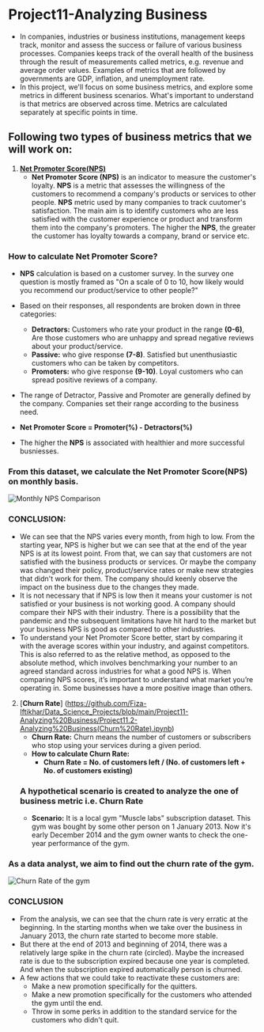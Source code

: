 #  Project11-Analyzing Business
  - In companies, industries or business institutions, management keeps track, monitor and assess the success or failure of various business processes. Companies keeps track
of the overall health of the business through the result of measurements called metrics, e.g. revenue and average order values.
Examples of metrics that are followed by governments are GDP, inflation, and unemployment rate.
  - In this project, we'll focus on some business metrics, and explore some metrics in different business scenarios. What's important to understand is that metrics are observed 
across time. Metrics are calculated separately at specific points in time.

## Following two types of business metrics that we will work on:
   1. [**Net Promoter Score(NPS)**](https://github.com/Fiza-Iftikhar/Data_Science_Projects/blob/main/Project11-Analyzing%20Business/Project11.1-Net%20Promoter%20Score(NPS).ipynb)
      - **Net Promoter Score (NPS)** is an indicator to measure the customer's loyalty. **NPS** is a metric that assesses the willingness of the customers to recommend a company's products or services to other people. **NPS** metric used by many companies to track cuutomer's satisfaction. The main aim is to identify customers who are less satisfied with the customer experience or product and transform them into the company's promoters. The higher the **NPS**, the greater the customer has loyalty towards a company, brand or service etc. 

### How to calculate Net Promoter Score?
   - **NPS** calculation is based on a customer survey. In the survey one question is mostly framed as "On a scale of 0 to 10, how likely would you recommend our product/service to other people?"
   - Based on their responses, all respondents are broken down in three categories:
       - **Detractors:** Customers who rate your product in the range **(0-6)**, Are those customers who are unhappy and spread negative reviews about your product/service. 
       - **Passive:** who give response **(7-8)**. Satisfied but unenthusiastic customers who can be taken by competitors.
       - **Promoters:** who give response **(9-10)**. Loyal customers who can spread positive reviews of a company.
    
   - The range of Detractor, Passive and Promoter are generally defined by the company. Companies set their range according to the business need.     
   - **Net Promoter Score = Promoter(%) - Detractors(%)** 
   - The higher the **NPS** is associated with healthier and more successful busniesses.

### From this dataset, we calculate the Net Promoter Score(NPS) on monthly basis.

![Monthly NPS Comparison](https://user-images.githubusercontent.com/70064467/121932349-a4476f00-ccf9-11eb-92f6-ed9b56680e8d.png)

### CONCLUSION:
   - We can see that the NPS varies every month, from high to low. From the starting year, NPS is higher but we can see that at the end of the year NPS is at its lowest point. From that, we can say that customers are not satisfied with the business products or services. Or maybe the company was changed their policy, product/service rates or make new strategies that didn't work for them. The company should keenly observe the impact on the business due to the changes they made.  
 - It is not necessary that if NPS is low then it means your customer is not satisfied or your business is not working good. A company should compare their NPS with their industry. There is a possibility that the pandemic and the subsequent limitations have hit hard to the market but your business NPS is good as compared to other industries.
 - To understand your Net Promoter Score better, start by comparing it with the average scores within your industry, and against competitors. This is also referred to as the relative method, as opposed to the absolute method, which involves benchmarking your number to an agreed standard across industries for what a good NPS is. When comparing NPS scores, it’s important to understand what market you’re operating in. Some businesses have a more positive image than others.


 2. [**Churn Rate**] (https://github.com/Fiza-Iftikhar/Data_Science_Projects/blob/main/Project11-Analyzing%20Business/Project11.2-Analyzing%20Business(Churn%20Rate).ipynb)
     - **Churn Rate:** Churn means the number of customers or subscribers who stop using your services during a given period.
     - **How to calculate Churn Rate:**
        - **Churn Rate  =  No. of customers left / (No. of customers left + No. of customers existing)**
     ### A hypothetical scenario is created to analyze the one of business metric i.e. Churn Rate
      - **Scenario:** It is a local gym "Muscle labs" subscription dataset. This gym was bought by some other person on 1 January 2013. Now it's early December 2014 and the gym owner wants to check the one-year performance of the gym.
   
### As a data analyst, we aim to find out the churn rate of the gym.
  
![Churn Rate of the gym](https://user-images.githubusercontent.com/70064467/122606277-85184c80-d02d-11eb-9f19-995513cd4e2f.png)

### CONCLUSION
   - From the analysis, we can see that the churn rate is very erratic at the beginning. In the starting months when we take over the business in January 2013, the churn rate started to become more stable.
   - But there at the end of 2013 and beginning of 2014, there was a relatively large spike in the churn rate (circled). Maybe the increased rate is due to the subscription expired because one year is completed. And when the subscription expired automatically person is churned.
   - A few actions that we could take to reactivate these customers are:
        - Make a new promotion specifically for the quitters.
        - Make a new promotion specifically for the customers who attended the gym until the end.
        - Throw in some perks in addition to the standard service for the customers who didn't quit.
